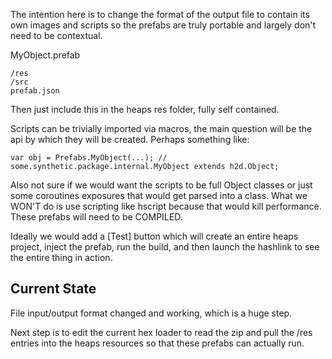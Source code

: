 The intention here is to change the format of the output file to contain its own images and scripts so the prefabs are truly portable and largely don't need to be contextual.

MyObject.prefab
```
/res
/src
prefab.json
```

Then just include this in the heaps res folder, fully self contained.

Scripts can be trivially imported via macros, the main question will be the api by which they will be created. Perhaps something like:

```
var obj = Prefabs.MyObject(...); // some.synthetic.package.internal.MyObject extends h2d.Object;
```

Also not sure if we would want the scripts to be full Object classes or just some coroutines exposures that would get parsed into a class. What we WON'T do is use scripting like hscript because that would kill performance. These prefabs will need to be COMPILED.

Ideally we would add a [Test] button which will create an entire heaps project, inject the prefab, run the build, and then launch the hashlink to see the entire thing in action.

## Current State
File input/output format changed and working, which is a huge step.

Next step is to edit the current hex loader to read the zip and pull the /res entries into the heaps resources so that these prefabs can actually run.

